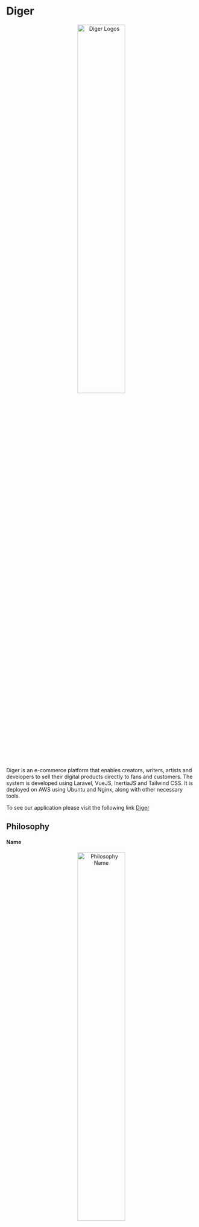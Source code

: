 # Diger

<p align="center">
  <img src="https://github.com/fadlyian/diger/assets/91882024/445127a1-8489-4e98-a159-f841372b32c5" alt="Diger Logos" width="50%">
</p>



Diger is an e-commerce platform that enables creators, writers, artists and developers to sell their digital products directly to fans and customers. The system is developed using Laravel, VueJS, InertiaJS and Tailwind CSS. It is deployed on AWS using Ubuntu and Nginx, along with other necessary tools.

To see our application please visit the following link [Diger](https://diger.my.id/)

## Philosophy

#### Name

<p align="center">
  <img src="https://github.com/fadlyian/diger/assets/91882024/54e62ac9-f5e9-4575-abd1-87ca6a06c3b4" alt="Philosophy Name" width="50%">
</p>

#### Color

<p align="center">
  <img src="https://github.com/fadlyian/diger/assets/91882024/71acdb36-b5a1-41ce-87d6-66998c0f0d93" alt="Philosophy Color" width="50%">
</p>

## Features

- Easy and fast food ordering process
- Seamless browsing and menu selection
- Convenient cart management
- Real-time order tracking

## Getting Started

Follow these instructions to get a copy of the project up and running on your local machine for development and testing purposes.

## Prerequisites

Make sure you have the following software installed on your machine:
- PHP (version 8.1.2)
- Composer (version 2.2.6)
- MySQL (version 10.4.24)
- Node.js (version 14.0.0 or above)
- NPM (Node Package Manager)

## Installation

```
# Clone this repository
$ git clone [repository-url]

# Navigate to the project folder
$ cd diger

# Install the dependencies
$ composer install

# Duplicate the .env.example file and rename it to .env
$ cp .env.example .env

# Generate an application key
$ php artisan key:generate

# Run the database migrations
$ php artisan migrate

# Run the database migrations with default data
$ php artisan migrate:fresh --seed

# Create the symbolic link
$ php artisan storage:link

# Install the Node.js dependencies
$ npm install

# Build the frontend assets for production using the following command
$ npm run build

# Develop or run a Diger project in development mode
$ npm run dev

# Start the development server
$ php artisan serve

# Open your web browser and go to
$ http://localhost:8000
```

## Technology Stack

- Laravel (PHP Framework)
- VueJS (Javascript Framework)
- InertiaJS (Javascript Framework)
- Tailwind CSS (Utility-First CSS Framework)

## Contributors

- [Fadly Sofyansyah](https://github.com/fadlyian) - Backend Developer
- [Arif Saputra](https://github.com/arifsptra) - UI/UX Designer, Frontend Developer, and DevOps Engineer
- [Khafidha Sukma D ](https://github.com/khafidhasukma) - Frontend Developer
- [Akmal Faiz A](https://github.com/cnota) - Frontend Developer 

## Feature

#### Existing

- Authentication
- CRUD Account
- CRUD Product
- CRUD Category
- Filter by Category
- Buy Product

## App Preview

#### Main App
![main-app](https://github.com/fadlyian/diger/assets/91882024/19d32aec-6a8a-4324-a60a-e4a013272132)

#### Authentication and Content
![Authentication and Content](https://github.com/fadlyian/diger/assets/91882024/17c08612-e0b0-4c96-8b82-386b79c74f43)

#### Admin Dashboard
![Dashboard-Admin](https://github.com/fadlyian/diger/assets/91882024/da458b92-f707-4987-bf38-a4b7858cb309)

#### User Dashboard
![Dashboard-User](https://github.com/fadlyian/diger/assets/91882024/46a1ef1e-41a9-4288-aad1-32031db8b688)

## Database Schema

![drawSQL-diger-export-2023-08-29](https://github.com/fadlyian/diger/assets/91882024/9f536ba2-9da0-4469-a8da-0bee5adfccc0)

## Licence

This project is licensed under the MIT license. Please see the LICENSE file for more information.
